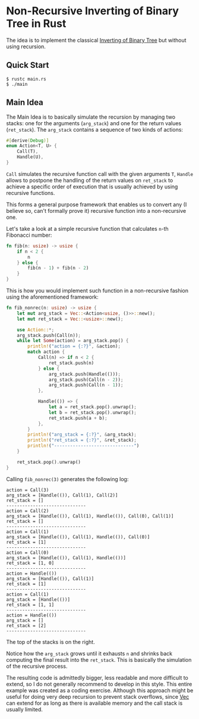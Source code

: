 # Non-Recursive Inverting of Binary Tree in Rust

The idea is to implement the classical [Inverting of Binary Tree](https://twitter.com/mxcl/status/608682016205344768?lang=en) but without using recursion.

## Quick Start

```console
$ rustc main.rs
$ ./main
```

## Main Idea

The Main Idea is to basically simulate the recursion by managing two stacks: one for the arguments (`arg_stack`) and one for the return values (`ret_stack`). The `arg_stack` contains a sequence of two kinds of actions:

```rust
#[derive(Debug)]
enum Action<T, U> {
    Call(T),
    Handle(U),
}
```

`Call` simulates the recursive function call with the given arguments `T`, `Handle` allows to postpone the handling of the return values on `ret_stack` to achieve a specific order of execution that is usually achieved by using recursive functions.

This forms a general purpose framework that enables us to convert any (I believe so, can't formally prove it) recursive function into a non-recursive one.

Let's take a look at a simple recursive function that calculates `n`-th Fibonacci number:

```rust
fn fib(n: usize) -> usize {
    if n < 2 {
        n
    } else {
        fib(n - 1) + fib(n - 2)
    }
}
```

This is how you would implement such function in a non-recursive fashion using the aforementioned framework:

```rust
fn fib_nonrec(n: usize) -> usize {
    let mut arg_stack = Vec::<Action<usize, ()>>::new();
    let mut ret_stack = Vec::<usize>::new();

    use Action::*;
    arg_stack.push(Call(n));
    while let Some(action) = arg_stack.pop() {
        println!("action = {:?}", &action);
        match action {
            Call(n) => if n < 2 {
                ret_stack.push(n)
            } else {
                arg_stack.push(Handle(()));
                arg_stack.push(Call(n - 2));
                arg_stack.push(Call(n - 1));
            },

            Handle(()) => {
                let a = ret_stack.pop().unwrap();
                let b = ret_stack.pop().unwrap();
                ret_stack.push(a + b);
            },
        }
        println!("arg_stack = {:?}", &arg_stack);
        println!("ret_stack = {:?}", &ret_stack);
        println!("------------------------------")
    }

    ret_stack.pop().unwrap()
}
```

Calling `fib_nonrec(3)` generates the following log:

```console
action = Call(3)
arg_stack = [Handle(()), Call(1), Call(2)]
ret_stack = []
------------------------------
action = Call(2)
arg_stack = [Handle(()), Call(1), Handle(()), Call(0), Call(1)]
ret_stack = []
------------------------------
action = Call(1)
arg_stack = [Handle(()), Call(1), Handle(()), Call(0)]
ret_stack = [1]
------------------------------
action = Call(0)
arg_stack = [Handle(()), Call(1), Handle(())]
ret_stack = [1, 0]
------------------------------
action = Handle(())
arg_stack = [Handle(()), Call(1)]
ret_stack = [1]
------------------------------
action = Call(1)
arg_stack = [Handle(())]
ret_stack = [1, 1]
------------------------------
action = Handle(())
arg_stack = []
ret_stack = [2]
------------------------------
```

The top of the stacks is on the right.

Notice how the `arg_stack` grows until it exhausts `n` and shrinks back computing the final result into the `ret_stack`. This is basically the simulation of the recursive process.

The resulting code is admittedly bigger, less readable and more difficult to extend, so I do not generally recommend to develop in this style. This entire example was created as a coding exercise. Although this approach might be useful for doing very deep recursion to prevent stack overflows, since [Vec<T>](https://doc.rust-lang.org/std/vec/struct.Vec.html) can extend for as long as there is available memory and the call stack is usually limited.
